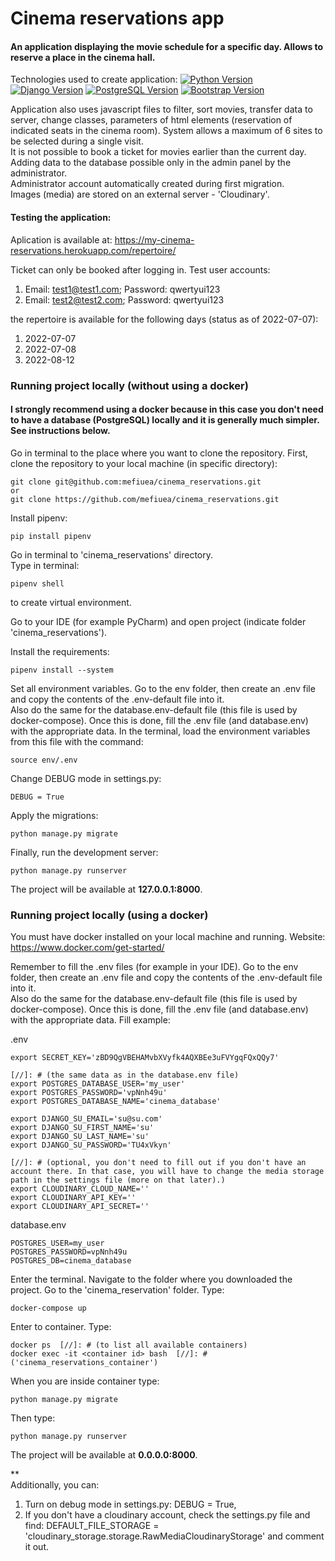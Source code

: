 # Cinema reservations app

#### An application displaying the movie schedule for a specific day. Allows to reserve a place in the cinema hall.


Technologies used to create application:
[![Python Version](https://img.shields.io/badge/python-3.10-brightgreen.svg)](https://python.org)
[![Django Version](https://img.shields.io/badge/django-4.0.5-brightgreen.svg)](https://djangoproject.com)
[![PostgreSQL Version](https://img.shields.io/badge/postgresql-14.0-brightgreen.svg)](https://www.postgresql.org)
[![Bootstrap Version](https://camo.githubusercontent.com/4ec342876a40b53ffc6230a41196528690f9f42b1098fd354df46c649720b4c6/68747470733a2f2f696d672e736869656c64732e696f2f7374617469632f76313f7374796c653d666f722d7468652d6261646765266d6573736167653d446f636b657226636f6c6f723d323439364544266c6f676f3d446f636b6572266c6f676f436f6c6f723d464646464646266c6162656c3d)](https://www.docker.com/)

Application also uses javascript files to filter, sort movies, transfer data to server, change classes, 
parameters of html elements (reservation of indicated seats in the cinema room).
System allows a maximum of 6 sites to be selected during a single visit.  
It is not possible to book a ticket for movies earlier than the current day.  
Adding data to the database possible only in the admin panel by the administrator.  
Administrator account automatically created during first migration.  
Images (media) are stored on an external server - 'Cloudinary'.

#### Testing the application:
Aplication is available at: https://my-cinema-reservations.herokuapp.com/repertoire/

Ticket can only be booked after logging in. Test user accounts:
1. Email: test1@test1.com; Password: qwertyui123
2. Email: test2@test2.com; Password: qwertyui123

the repertoire is available for the following days (status as of 2022-07-07):
1. 2022-07-07
2. 2022-07-08
3. 2022-08-12

### Running project locally (without using a docker)
#### I strongly recommend using a docker because in this case you don't need to have a database (PostgreSQL) locally and it is generally much simpler. See instructions below.
Go in terminal to the place where you want to clone the repository.
First, clone the repository to your local machine (in specific directory):

```
git clone git@github.com:mefiuea/cinema_reservations.git
or
git clone https://github.com/mefiuea/cinema_reservations.git
```

Install pipenv:
```
pip install pipenv
```
Go in terminal to 'cinema_reservations' directory.  
Type in terminal:
```
pipenv shell
```
to create virtual environment.

Go to your IDE (for example PyCharm) and open project (indicate folder 'cinema_reservations').

Install the requirements:

```
pipenv install --system
```

Set all environment variables. 
Go to the env folder, then create an .env file and copy the contents of the .env-default file into it.  
Also do the same for the database.env-default file (this file is used by docker-compose).
Once this is done, fill the .env file (and database.env) with the appropriate data. 
In the terminal, load the environment variables from this file with the command:

```
source env/.env
```

Change DEBUG mode in settings.py:

```
DEBUG = True
```

Apply the migrations:

```
python manage.py migrate
```

Finally, run the development server:

```
python manage.py runserver
```

The project will be available at **127.0.0.1:8000**.


### Running project locally (using a docker)
You must have docker installed on your local machine and running.
Website: https://www.docker.com/get-started/  

Remember to fill the .env files (for example in your IDE).
Go to the env folder, then create an .env file and copy the contents of the .env-default file into it.  
Also do the same for the database.env-default file (this file is used by docker-compose).
Once this is done, fill the .env file (and database.env) with the appropriate data. 
Fill example:  

.env
```
export SECRET_KEY='zBD9QgVBEHAMvbXVyfk4AQXBEe3uFVYgqFQxQQy7'

[//]: # (the same data as in the database.env file)
export POSTGRES_DATABASE_USER='my_user'
export POSTGRES_PASSWORD='vpNnh49u'
export POSTGRES_DATABASE_NAME='cinema_database'

export DJANGO_SU_EMAIL='su@su.com'
export DJANGO_SU_FIRST_NAME='su'
export DJANGO_SU_LAST_NAME='su'
export DJANGO_SU_PASSWORD='TU4xVkyn'

[//]: # (optional, you don't need to fill out if you don't have an account there. In that case, you will have to change the media storage path in the settings file (more on that later).)
export CLOUDINARY_CLOUD_NAME=''
export CLOUDINARY_API_KEY=''
export CLOUDINARY_API_SECRET=''
```
database.env  
```
POSTGRES_USER=my_user
POSTGRES_PASSWORD=vpNnh49u
POSTGRES_DB=cinema_database
```

Enter the terminal. Navigate to the folder where you downloaded the project. Go to the 'cinema_reservation' folder. Type:
```
docker-compose up
```

Enter to container. Type:
```
docker ps  [//]: # (to list all available containers)
docker exec -it <container id> bash  [//]: # ('cinema_reservations_container')
```

When you are inside container type:
```
python manage.py migrate
```

Then type:
```
python manage.py runserver
```

The project will be available at **0.0.0.0:8000**.


**  
Additionally, you can:
1. Turn on debug mode in settings.py: DEBUG = True,
2. If you don't have a cloudinary account, check the settings.py file and find: 
DEFAULT_FILE_STORAGE = 'cloudinary_storage.storage.RawMediaCloudinaryStorage' and comment it out.

